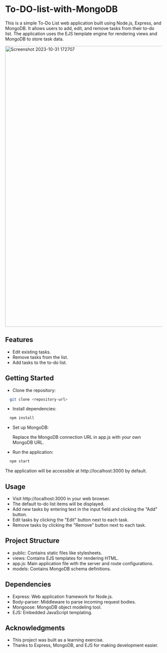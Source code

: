 
# To-DO-list-with-MongoDB
This is a simple To-Do List web application built using Node.js, Express, and MongoDB. It allows users to add, edit, and remove tasks from their to-do list. The application uses the EJS template engine for rendering views and MongoDB to store task data.

<img width="900" alt="Screenshot 2023-10-31 172707" src="https://github.com/Arslanshanii/To-DO-list-with-MongoDB/assets/107418040/dd14493b-ac5b-4c11-a672-0557efa4164f">

## Features

- Edit existing tasks.
- Remove tasks from the list.
- Add tasks to the to-do list.




## Getting Started

- Clone the repository:
```bash
  git clone <repository-url>
```

- Install dependencies:
```bash
  npm install
```
- Set up MongoDB:

    Replace the MongoDB connection URL in app.js with your own MongoDB URL.
- Run the application:
```bash
  npm start
```
The application will be accessible at http://localhost:3000 by default.

## Usage
- Visit http://localhost:3000 in your web browser.
- The default to-do list items will be displayed.
- Add new tasks by entering text in the input field and clicking the "Add" button.
- Edit tasks by clicking the "Edit" button next to each task.
- Remove tasks by clicking the "Remove" button next to each task.
## Project Structure
- public: Contains static files like stylesheets.
- views: Contains EJS templates for rendering HTML.
- app.js: Main application file with the server and route configurations.
- models: Contains MongoDB schema definitions.

## Dependencies
- Express: Web application framework for Node.js.
- Body-parser: Middleware to parse incoming request bodies.
- Mongoose: MongoDB object modeling tool.
- EJS: Embedded JavaScript templating.

## Acknowledgments
- This project was built as a learning exercise.
- Thanks to Express, MongoDB, and EJS for making development easier.
